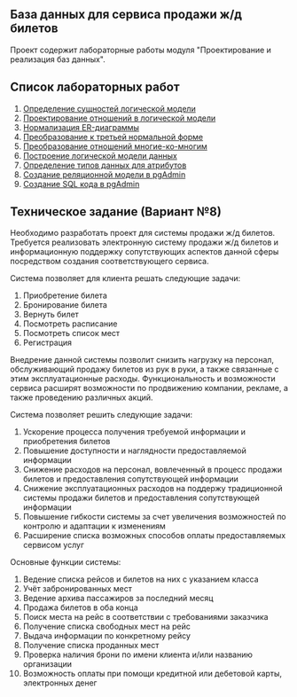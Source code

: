 ## База данных для сервиса продажи ж/д билетов 
Проект содержит лабораторные работы модуля "Проектирование и реализация баз данных".

## Список лабораторных работ
1. [Определение сущностей логической модели](/lab1/README.md)
2. [Проектирование отношений в логической модели](/lab2/README.md)
3. [Нормализация ER-диаграммы](/lab3/README.md)
4. [Преобразование к третьей нормальной форме](/lab4/README.md)
5. [Преобразование отношений многие-ко-многим](/lab5/README.md)
6. [Построение логической модели данных](/lab6/README.md)
7. [Определение типов данных для атрибутов](/lab7/README.md)
8. [Создание реляционной модели в pgAdmin](/lab8/README.md)
9. [Создание SQL кода в pgAdmin](/lab9/README.md)

## Техническое задание (Вариант №8)
Необходимо разработать проект для системы продажи ж/д билетов. Требуется реализовать электронную систему продажи ж/д билетов и информационную поддержку сопутствующих аспектов данной сферы посредством создания соответствующего сервиса.

Система позволяет для клиента решать следующие задачи:
1. Приобретение билета
2. Бронирование билета
3. Вернуть билет
4. Посмотреть расписание
5. Посмотреть список мест
6. Регистрация

Внедрение данной системы позволит снизить нагрузку на персонал, обслуживающий продажу билетов из рук в руки, а также связанные с этим эксплуатационные расходы. Функциональность и возможности сервиса расширят возможности по продвижению компании, рекламе, а также проведению различных акций.

Система позволяет решить следующие задачи:
1. Ускорение процесса получения требуемой информации и приобретения билетов
2. Повышение доступности и наглядности предоставляемой информации
3. Снижение расходов на персонал, вовлеченный в процесс продажи билетов и предоставления сопутствующей информации
4. Снижение эксплуатационных расходов на поддержу традиционной системы продажи билетов и предоставления сопутствующей информации
5. Повышение гибкости системы за счет увеличения возможностей по контролю и адаптации к изменениям
6. Расширение списка возможных способов оплаты предоставляемых сервисом услуг

Основные функции системы:
1. Ведение списка рейсов и билетов на них с указанием класса
2. Учёт забронированных мест
3. Ведение архива пассажиров за последний месяц
4. Продажа билетов в оба конца
5. Поиск места на рейс в соответствии с требованиями заказчика
6. Получение списка свободных мест на рейс
7. Выдача информации по конкретному рейсу
8. Получение списка проданных мест
9. Проверка наличия брони по имени клиента и/или названию организации
10. Возможность оплаты при помощи кредитной или дебетовой карты, электронных денег
